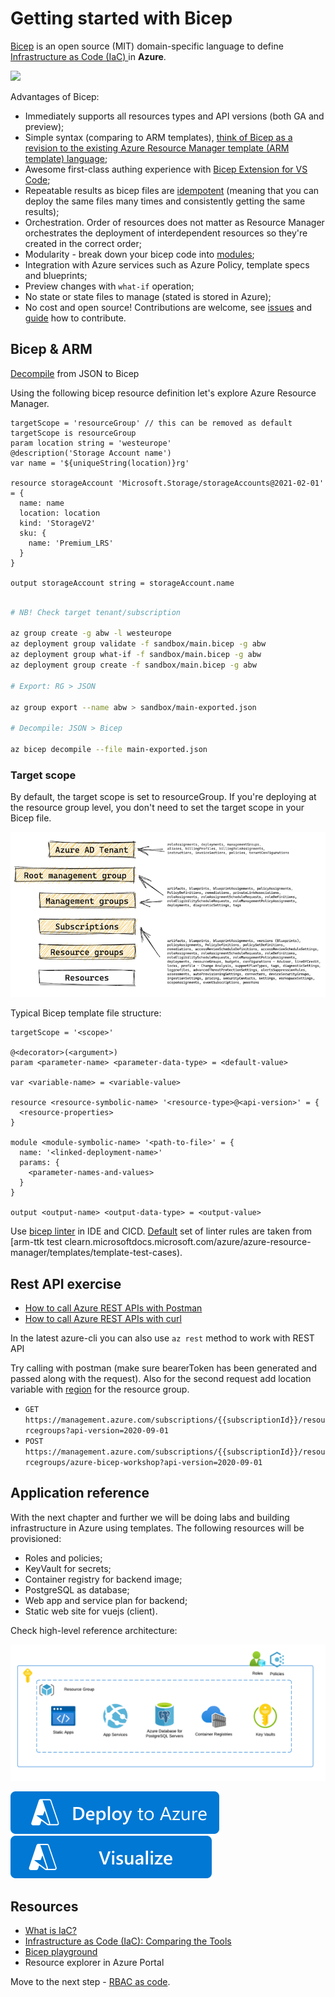 # Getting started with Bicep

[Bicep](https://github.com/Azure/bicep) is an open source (MIT) domain-specific language to define [Infrastructure as Code (IaC) ](https://learn.microsoft.com/devops/deliver/what-is-infrastructure-as-code?wt.mc_id=MVP_387222)in **Azure**.

![](/.attachments/arm.png)

Advantages of Bicep:

* Immediately supports all resources types and API versions (both GA and preview);
* Simple syntax (comparing to ARM templates), [think of Bicep as a revision to the existing Azure Resource Manager template (ARM template) language](https://learn.microsoft.com/azure/azure-resource-manager/bicep/frequently-asked-questions?wt.mc_id=MVP_387222#why-create-a-new-language-instead-of-using-an-existing-one); 
* Awesome first-class authing experience with [Bicep Extension for VS Code](https://marketplace.visualstudio.com/items?itemName=ms-azuretools.vscode-bicep);
* Repeatable results as bicep files are [idempotent](https://en.wikipedia.org/wiki/Idempotence) (meaning that you can deploy the same files many times and consistently getting the same results);
* Orchestration. Order of resources does not matter as Resource Manager orchestrates the deployment of interdependent resources so they're created in the correct order;
* Modularity - break down your bicep code into [modules](https://learn.microsoft.com/azure/azure-resource-manager/bicep/modules?wt.mc_id=MVP_387222);
* Integration with Azure services such as Azure Policy, template specs and blueprints;
* Preview changes with `what-if` operation;
* No state or state files to manage (stated is stored in Azure);
* No cost and open source! Contributions are welcome, see [issues](https://github.com/Azure/bicep/contribute) and [guide](https://github.com/Azure/bicep/blob/985abdb65cb5407bebd6ce74319a113907a9a9f3/CONTRIBUTING.md) how to contribute.

## Bicep & ARM

[Decompile](https://learn.microsoft.com/azure/azure-resource-manager/bicep/decompile?tabs=azure-cli&wt.mc_id=MVP_387222) from JSON to Bicep

Using the following bicep resource definition let's explore Azure Resource Manager.

```bicep
targetScope = 'resourceGroup' // this can be removed as default targetScope is resourceGroup
param location string = 'westeurope'
@description('Storage Account name')
var name = '${uniqueString(location)}rg'

resource storageAccount 'Microsoft.Storage/storageAccounts@2021-02-01' = {
  name: name
  location: location
  kind: 'StorageV2'
  sku: {
    name: 'Premium_LRS'
  }
}

output storageAccount string = storageAccount.name
```

```bash

# NB! Check target tenant/subscription

az group create -g abw -l westeurope
az deployment group validate -f sandbox/main.bicep -g abw
az deployment group what-if -f sandbox/main.bicep -g abw
az deployment group create -f sandbox/main.bicep -g abw

# Export: RG > JSON

az group export --name abw > sandbox/main-exported.json

# Decompile: JSON > Bicep

az bicep decompile --file main-exported.json

```

### Target scope

By default, the target scope is set to resourceGroup. If you're deploying at the resource group level, you don't need to set the target scope in your Bicep file.

![Azure Scope](/.attachments/az-target-scopes.png)

Typical Bicep template file structure:

```bicep
targetScope = '<scope>'

@<decorator>(<argument>)
param <parameter-name> <parameter-data-type> = <default-value>

var <variable-name> = <variable-value>

resource <resource-symbolic-name> '<resource-type>@<api-version>' = {
  <resource-properties>
}

module <module-symbolic-name> '<path-to-file>' = {
  name: '<linked-deployment-name>'
  params: {
    <parameter-names-and-values>
  }
}

output <output-name> <output-data-type> = <output-value>
```

Use [bicep linter](https://learn.microsoft.com/azure/azure-resource-manager/bicep/linter?wt.mc_id=MVP_387222?) in IDE and CICD. [Default](hlearn.microsoftcrosoft.com/azure/azure-resource-manager/bicep/linter#default-rules) set of linter rules are taken from [arm-ttk test clearn.microsoftdocs.microsoft.com/azure/azure-resource-manager/templates/template-test-cases).

## Rest API exercise

* [How to call Azure REST APIs with Postman](https://learn.microsoft.com/rest/api/azure/?wt.mc_id=MVP_387222#how-to-call-azure-rest-apis-with-postman)
* [How to call Azure REST APIs with curl](https://learn.microsoft.com/rest/api/azure/?wt.mc_id=MVP_387222#how-to-call-azure-rest-apis-with-curl)

In the latest azure-cli you can also use `az rest` method to work with REST API

Try calling with postman (make sure bearerToken has been generated and passed along with the request). Also for the second request add location variable with [region](https://learn.microsoft.com/azure/availability-zones/cross-region-replication-azure?wt.mc_id=MVP_387222#azure-cross-region-replication-pairings-for-all-geographies) for the resource group.

* `GET https://management.azure.com/subscriptions/{{subscriptionId}}/resourcegroups?api-version=2020-09-01`
* `POST https://management.azure.com/subscriptions/{{subscriptionId}}/resourcegroups/azure-bicep-workshop?api-version=2020-09-01`

## Application reference

With the next chapter and further we will be doing labs and building infrastructure in Azure using templates. The following resources will be provisioned:

- Roles and policies;
- KeyVault for secrets;
- Container registry for backend image;
- PostgreSQL as database;
- Web app and service plan for backend;
- Static web site for vuejs (client).

Check high-level reference architecture:
  
![Full Stack Application in Azure with Bicep](/.attachments/full-stack-with-bicep.png)

[![Deploy to Azure](https://raw.githubusercontent.com/Azure/azure-quickstart-templates/master/1-CONTRIBUTION-GUIDE/images/deploytoazure.svg)](https://portal.azure.com/#create/Microsoft.Template/uri/)
[![Visualize](https://raw.githubusercontent.com/Azure/azure-quickstart-templates/master/1-CONTRIBUTION-GUIDE/images/visualizebutton.svg)](http://armviz.io/#/?load=)

## Resources 

* [What is IaC?](https://www.youtube.com/watch?v=uETq8KKVUFY)
* [Infrastructure as Code (IaC): Comparing the Tools](https://techcommunity.microsoft.com/t5/itops-talk-blog/infrastructure-as-code-iac-comparing-the-tools/ba-p/3205045?wt.mc_id=MVP_387222?)
* [Bicep playground](https://aka.ms/bicepdemo)
* Resource explorer in Azure Portal

Move to the next step - [RBAC as code](1-RBAC-as-code.md).